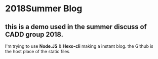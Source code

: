 # 2018Summer Blog #

this is a demo used in the **summer discuss** of CADD group 2018.
---
I'm trying to use **Node.JS** & **Hexo-cli** making a instant blog.
the Github is the host place of the static files.

